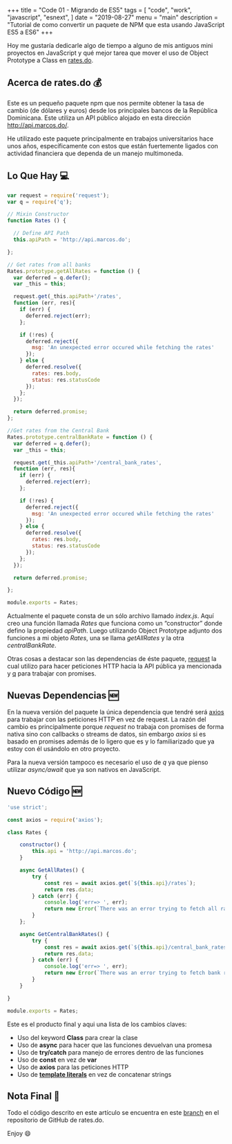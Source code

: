 +++
title = "Code 01 - Migrando de ES5"
tags = [
	"code",
	"work",
	"javascript",
	"esnext",
]
date = "2019-08-27"
menu = "main"
description = "Tutorial de como convertir un paquete de NPM que esta usando JavaScript ES5 a ES6"
+++

Hoy me gustaría dedicarle algo de tiempo a alguno de mis antiguos mini proyectos en JavaScript y qué mejor tarea que mover el uso de Object Prototype a Class en [rates.do](https://github.com/tavomoya/rates.do).

## Acerca de rates.do 💰
Este es un pequeño paquete npm que nos permite obtener la tasa de cambio (de dólares y euros) desde los principales bancos de la República Dominicana. Este utiliza un API público alojado en esta dirección http://api.marcos.do/.

He utilizado este paquete principalmente en trabajos universitarios hace unos años, específicamente con estos que están fuertemente ligados con actividad financiera que dependa de un manejo multimoneda.

## Lo Que Hay 💻
```javascript
var request = require('request');
var q = require('q');

// Mixin Constructor
function Rates () {

  // Define API Path
  this.apiPath = 'http://api.marcos.do';

};

// Get rates from all banks
Rates.prototype.getAllRates = function () {
  var deferred = q.defer();
  var _this = this;

  request.get(_this.apiPath+'/rates',
  function (err, res){
    if (err) {
      deferred.reject(err);
    };

    if (!res) {
      deferred.reject({
        msg: 'An unexpected error occured while fetching the rates'
      });
    } else {
      deferred.resolve({
        rates: res.body,
        status: res.statusCode
      });
    };
  });

  return deferred.promise;
};

//Get rates from the Central Bank
Rates.prototype.centralBankRate = function () {
  var deferred = q.defer();
  var _this = this;

  request.get(_this.apiPath+'/central_bank_rates',
  function (err, res){
    if (err) {
      deferred.reject(err);
    };

    if (!res) {
      deferred.reject({
        msg: 'An unexpected error occured while fetching the rates'
      });
    } else {
      deferred.resolve({
        rates: res.body,
        status: res.statusCode
      });
    };
  });

  return deferred.promise;

};

module.exports = Rates;
```
Actualmente el paquete consta de un sólo archivo llamado _index.js_. Aquí creo una función llamada _Rates_ que funciona como un “constructor” donde defino la propiedad _apiPath_. Luego utilizando Object Prototype adjunto dos funciones a mi objeto _Rates_, una se llama _getAllRates_ y la otra _centralBankRate_.

Otras cosas a destacar son las dependencias de éste paquete, [request](https://www.npmjs.com/package/request) la cual utilizo para hacer peticiones HTTP hacia la API pública ya mencionada y [q](https://www.npmjs.com/package/q) para trabajar con promises.

## Nuevas Dependencias 🆕
En la nueva versión del paquete la única dependencia que tendré será [axios](https://www.npmjs.com/package/axios) para trabajar con las peticiones HTTP en vez de request. La razón del cambio es principalmente porque _request_ no trabaja con promises de forma nativa sino con callbacks o streams de datos, sin embargo _axios_ si es basado en promises además de lo ligero que es y lo familiarizado que ya estoy con él usándolo en otro proyecto.

Para la nueva versión tampoco es necesario el uso de _q_ ya que pienso utilizar _async/await_ que ya son nativos en JavaScript.

## Nuevo Código 🆕

```javascript
'use strict';

const axios = require('axios');

class Rates {

	constructor() {
		this.api = 'http://api.marcos.do';
	}

	async GetAllRates() {
		try {
			const res = await axios.get(`${this.api}/rates`);
			return res.data;
		} catch (err) {
			console.log('err=> ', err);
			return new Error(`There was an error trying to fetch all rates => ${err}`);
		}
	};

	async GetCentralBankRates() {
		try {
			const res = await axios.get(`${this.api}/central_bank_rates`);
			return res.data;
		} catch (err) {
			console.log('err=> ', err);
			return new Error(`There was an error trying to fetch bank rates => ${err}`);
		}
	}

}

module.exports = Rates;
```

Este es el producto final y aqui una lista de los cambios claves:

* Uso del keyword **Class** para crear la clase
* Uso de **async** para hacer que las funciones devuelvan una promesa
* Uso de **try/catch** para manejo de errores dentro de las funciones
* Uso de **const** en vez de **var**
* Uso de **axios** para las peticiones HTTP
* Uso de [**template literals**](https://developer.mozilla.org/en-US/docs/Web/JavaScript/Reference/Template_literals) en vez de concatenar strings

## Nota Final 📝
Todo el código descrito en este artículo se encuentra en este [branch](https://github.com/tavomoya/rates.do/tree/es-migration) en el repositorio de GitHub de rates.do. 

Enjoy 😄
